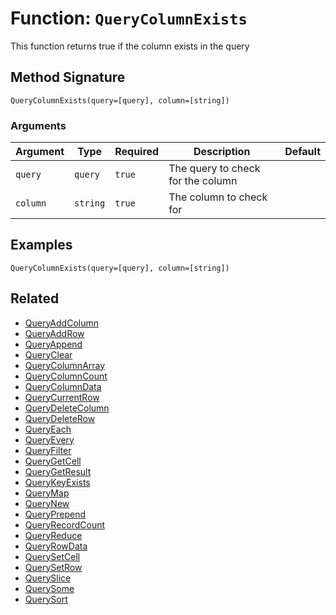 [comment]: # (Note: This documentation is generated dynamically in the build process.  To modify the contents, change the javadoc on the _invoke method of the BIF class)

# Function: `QueryColumnExists`

This function returns true if the column exists in the query

## Method Signature
```
QueryColumnExists(query=[query], column=[string])
```
### Arguments

| Argument | Type | Required | Description | Default |
|----------|------|----------|-------------|---------|
| `query` | `query` | `true` | The query to check for the column |  |
| `column` | `string` | `true` | The column to check for |  |

## Examples

```
QueryColumnExists(query=[query], column=[string])
```

## Related
  * [QueryAddColumn](QueryAddColumn.md)
  * [QueryAddRow](QueryAddRow.md)
  * [QueryAppend](QueryAppend.md)
  * [QueryClear](QueryClear.md)
  * [QueryColumnArray](QueryColumnArray.md)
  * [QueryColumnCount](QueryColumnCount.md)
  * [QueryColumnData](QueryColumnData.md)
  * [QueryCurrentRow](QueryCurrentRow.md)
  * [QueryDeleteColumn](QueryDeleteColumn.md)
  * [QueryDeleteRow](QueryDeleteRow.md)
  * [QueryEach](QueryEach.md)
  * [QueryEvery](QueryEvery.md)
  * [QueryFilter](QueryFilter.md)
  * [QueryGetCell](QueryGetCell.md)
  * [QueryGetResult](QueryGetResult.md)
  * [QueryKeyExists](QueryKeyExists.md)
  * [QueryMap](QueryMap.md)
  * [QueryNew](QueryNew.md)
  * [QueryPrepend](QueryPrepend.md)
  * [QueryRecordCount](QueryRecordCount.md)
  * [QueryReduce](QueryReduce.md)
  * [QueryRowData](QueryRowData.md)
  * [QuerySetCell](QuerySetCell.md)
  * [QuerySetRow](QuerySetRow.md)
  * [QuerySlice](QuerySlice.md)
  * [QuerySome](QuerySome.md)
  * [QuerySort](QuerySort.md)

